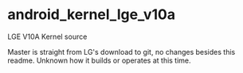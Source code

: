 # android_kernel_lge_v10a
LGE V10A Kernel source

Master is straight from LG's download to git, no changes besides this readme. Unknown how it builds or operates at this time.
